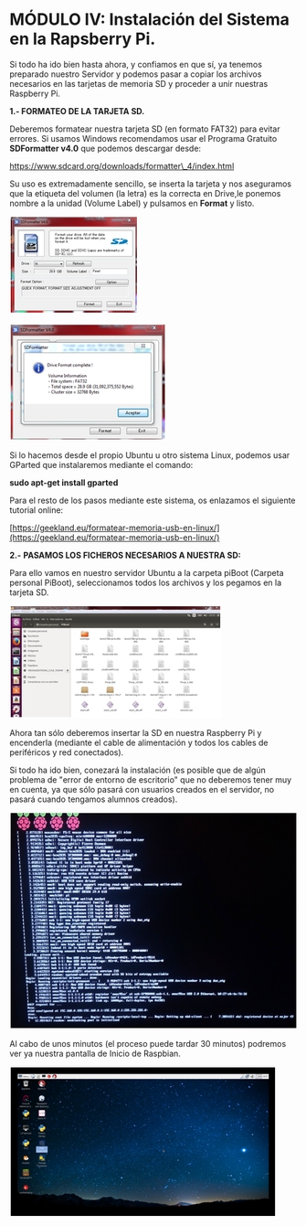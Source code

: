 # MÓDULO IV: Instalación del Sistema en la Rapsberry Pi.

Si todo ha ido bien hasta ahora, y confiamos en que sí, ya tenemos preparado nuestro Servidor y podemos pasar a copiar los archivos necesarios en las tarjetas de memoria SD y proceder a unir nuestras Raspberry Pi.

**1.- FORMATEO DE LA TARJETA SD.**

Deberemos formatear nuestra tarjeta SD \(en formato FAT32\) para evitar errores. Si usamos Windows recomendamos usar el Programa Gratuito **SDFormatter v4.0** que podemos descargar desde:

[https://www.sdcard.org/downloads/formatter\_4/index.html ](https://www.sdcard.org/downloads/formatter_4/index.html )

Su uso es extremadamente sencillo, se inserta la tarjeta y nos aseguramos que la etiqueta del volumen \(la letra\) es la correcta en Drive,le ponemos nombre a la unidad \(Volume Label\) y pulsamos en **Format** y listo.

![](/assets/g)

![](/assets/l)

Si lo hacemos desde el propio Ubuntu u otro sistema Linux, podemos usar GParted que instalaremos mediante el comando:

**sudo apt-get install gparted**

Para el resto de los pasos mediante este sistema, os enlazamos el siguiente tutorial online:

[https://geekland.eu/formatear-memoria-usb-en-linux/](https://geekland.eu/formatear-memoria-usb-en-linux/)

**2.-** **PASAMOS LOS FICHEROS NECESARIOS A NUESTRA SD:**

Para ello vamos  en nuestro servidor Ubuntu a la carpeta piBoot \(Carpeta personal PiBoot\), seleccionamos todos los archivos y los pegamos en la tarjeta SD.

![](/assets/mn)

Ahora tan sólo deberemos insertar la SD en nuestra Raspberry Pi y encenderla \(mediante el cable de alimentación y todos los cables de periféricos y red conectados\).

Si todo ha ido bien, conezará la instalación \(es posible que de algún problema de "error de entorno de escritorio" que no deberemos tener muy en cuenta, ya que sólo pasará con usuarios creados en el servidor, no pasará cuando tengamos alumnos creados\).

![](/assets/nhf)

Al cabo de unos minutos \(el proceso puede tardar 30 minutos\) podremos ver ya nuestra pantalla de Inicio de Raspbian.

![](/assets/raspbian)



